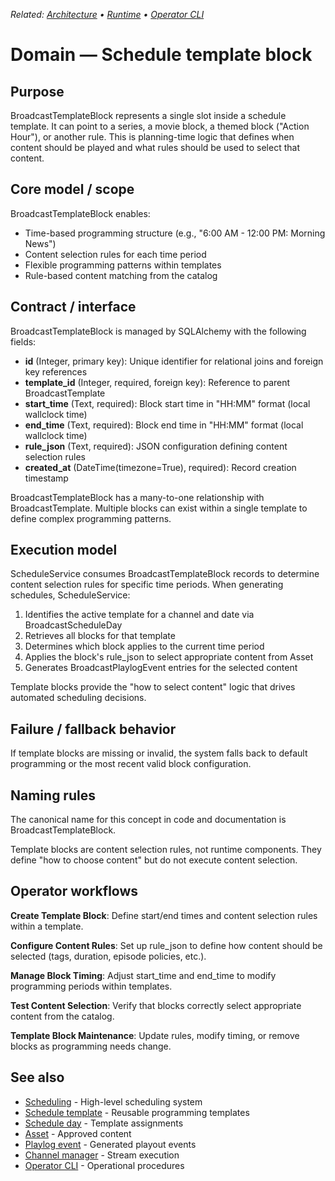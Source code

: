 _Related: [Architecture](../architecture/ArchitectureOverview.md) • [Runtime](../runtime/ChannelManager.md) • [Operator CLI](../operator/CLI.md)_

# Domain — Schedule template block

## Purpose

BroadcastTemplateBlock represents a single slot inside a schedule template. It can point to a series, a movie block, a themed block ("Action Hour"), or another rule. This is planning-time logic that defines when content should be played and what rules should be used to select that content.

## Core model / scope

BroadcastTemplateBlock enables:

- Time-based programming structure (e.g., "6:00 AM - 12:00 PM: Morning News")
- Content selection rules for each time period
- Flexible programming patterns within templates
- Rule-based content matching from the catalog

## Contract / interface

BroadcastTemplateBlock is managed by SQLAlchemy with the following fields:

- **id** (Integer, primary key): Unique identifier for relational joins and foreign key references
- **template_id** (Integer, required, foreign key): Reference to parent BroadcastTemplate
- **start_time** (Text, required): Block start time in "HH:MM" format (local wallclock time)
- **end_time** (Text, required): Block end time in "HH:MM" format (local wallclock time)
- **rule_json** (Text, required): JSON configuration defining content selection rules
- **created_at** (DateTime(timezone=True), required): Record creation timestamp

BroadcastTemplateBlock has a many-to-one relationship with BroadcastTemplate. Multiple blocks can exist within a single template to define complex programming patterns.

## Execution model

ScheduleService consumes BroadcastTemplateBlock records to determine content selection rules for specific time periods. When generating schedules, ScheduleService:

1. Identifies the active template for a channel and date via BroadcastScheduleDay
2. Retrieves all blocks for that template
3. Determines which block applies to the current time period
4. Applies the block's rule_json to select appropriate content from Asset
5. Generates BroadcastPlaylogEvent entries for the selected content

Template blocks provide the "how to select content" logic that drives automated scheduling decisions.

## Failure / fallback behavior

If template blocks are missing or invalid, the system falls back to default programming or the most recent valid block configuration.

## Naming rules

The canonical name for this concept in code and documentation is BroadcastTemplateBlock.

Template blocks are content selection rules, not runtime components. They define "how to choose content" but do not execute content selection.

## Operator workflows

**Create Template Block**: Define start/end times and content selection rules within a template.

**Configure Content Rules**: Set up rule_json to define how content should be selected (tags, duration, episode policies, etc.).

**Manage Block Timing**: Adjust start_time and end_time to modify programming periods within templates.

**Test Content Selection**: Verify that blocks correctly select appropriate content from the catalog.

**Template Block Maintenance**: Update rules, modify timing, or remove blocks as programming needs change.

## See also

- [Scheduling](Scheduling.md) - High-level scheduling system
- [Schedule template](ScheduleTemplate.md) - Reusable programming templates
- [Schedule day](ScheduleDay.md) - Template assignments
- [Asset](Asset.md) - Approved content
- [Playlog event](PlaylogEvent.md) - Generated playout events
- [Channel manager](../runtime/ChannelManager.md) - Stream execution
- [Operator CLI](../operator/CLI.md) - Operational procedures
